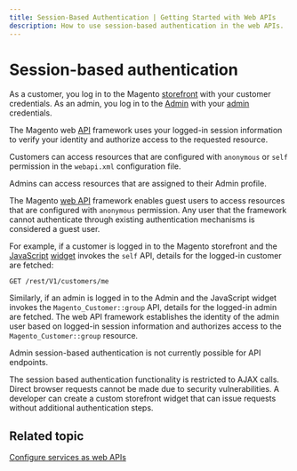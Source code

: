```yaml
---
title: Session-Based Authentication | Getting Started with Web APIs
description: How to use session-based authentication in the web APIs.
---
```


# Session-based authentication

As a customer, you log in to the Magento [storefront](https://glossary.magento.com/storefront) with your customer credentials. As an admin, you log in to the [Admin](https://glossary.magento.com/magento-admin) with your [admin](https://glossary.magento.com/admin) credentials.

The Magento web [API](https://glossary.magento.com/api) framework uses your logged-in session information to verify your identity and authorize access to the requested resource.

Customers can access resources that are configured with `anonymous` or `self`  permission in the `webapi.xml` configuration file.

Admins can access resources that are assigned to their Admin profile.

<inlinealert variant="info" slots="text"/>

The Magento [web API](https://glossary.magento.com/web-api) framework enables guest users to access resources that are configured with `anonymous` permission. Any user that the framework cannot authenticate through existing authentication mechanisms is considered a guest user.

For example, if a customer is logged in to the Magento storefront and the [JavaScript](https://glossary.magento.com/javascript) [widget](https://glossary.magento.com/widget) invokes the `self` API, details for the logged-in customer are fetched:

`GET /rest/V1/customers/me`

Similarly, if an admin is logged in to the Admin and the JavaScript widget invokes the `Magento_Customer::group` API, details for the logged-in admin are fetched. The web API framework establishes the identity of the admin user based on logged-in session information and authorizes access to the `Magento_Customer::group` resource.

<InlineAlert variant="warning" slots="text"/>

Admin session-based authentication is not currently possible for API endpoints.

The session based authentication functionality is restricted to AJAX calls. Direct browser requests cannot be made due to security vulnerabilities. A developer can create a custom storefront widget that can issue requests without additional authentication steps.

## Related topic

[Configure services as web APIs](https://devdocs.magento.com/guides/v2.4/extension-dev-guide/service-contracts/service-to-web-service.html)
